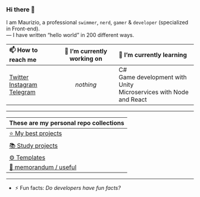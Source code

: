 ### Hi there 👋

I am Maurizio, a professional `swimmer`, `nerd`, `gamer` & `developer` (specialized in Front-end).
<br/>
— I have written “hello world” in 200 different ways.

|📫 How to reach me|🔭 I’m currently working on|🌱 I’m currently learning|
|:-------|:----------:|:----------|
|[Twitter](https://twitter.com/battago)<br/>[Instagram](https://twitter.com/ibbatta)</br>[Telegram](https://t.me/ibbatta)| _nothing_ | C#</br>Game development with Unity</br>Microservices with Node and React

---

| These are my personal repo collections |
|:----------|
| [⭐ My best projects](https://github.com/stars/ibbatta/lists/my-best-projects) |
| [📚 Study projects](https://github.com/stars/ibbatta/lists/study-projects) |
| [⚙️ Templates](https://github.com/stars/ibbatta/lists/templates) |
| [📄 memorandum / useful](https://github.com/stars/ibbatta/lists/memorandum-useful) |

---

- ⚡ Fun facts: _Do developers have fun facts?_


<!--
**ibbatta/ibbatta** is a ✨ _special_ ✨ repository because its `README.md` (this file) appears on your GitHub profile.

Here are some ideas to get you started:

- 🔭 I’m currently working on ...
- 🌱 I’m currently learning ...
- 👯 I’m looking to collaborate on ...
- 🤔 I’m looking for help with ...
- 💬 Ask me about ...
- 📫 How to reach me: ...
- 😄 Pronouns: ...
- ⚡ Fun fact: ...
-->
